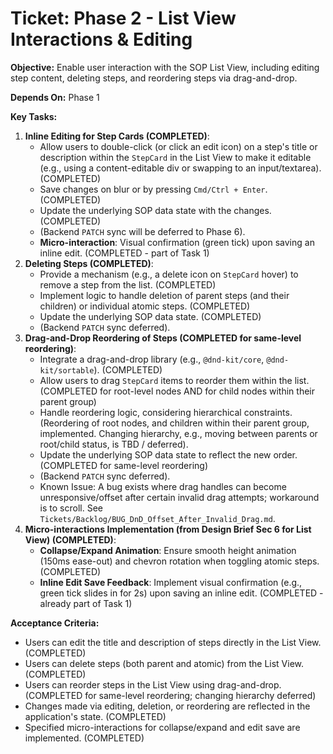 # Ticket: Phase 2 - List View Interactions & Editing

**Objective:** Enable user interaction with the SOP List View, including editing step content, deleting steps, and reordering steps via drag-and-drop.

**Depends On:** Phase 1

**Key Tasks:**

1.  **Inline Editing for Step Cards (COMPLETED)**:
    *   Allow users to double-click (or click an edit icon) on a step's title or description within the `StepCard` in the List View to make it editable (e.g., using a content-editable div or swapping to an input/textarea). (COMPLETED)
    *   Save changes on blur or by pressing `Cmd/Ctrl + Enter`. (COMPLETED)
    *   Update the underlying SOP data state with the changes. (COMPLETED)
    *   (Backend `PATCH` sync will be deferred to Phase 6).
    *   **Micro-interaction**: Visual confirmation (green tick) upon saving an inline edit. (COMPLETED - part of Task 1)
2.  **Deleting Steps (COMPLETED)**:
    *   Provide a mechanism (e.g., a delete icon on `StepCard` hover) to remove a step from the list. (COMPLETED)
    *   Implement logic to handle deletion of parent steps (and their children) or individual atomic steps. (COMPLETED)
    *   Update the underlying SOP data state. (COMPLETED)
    *   (Backend `PATCH` sync deferred).
3.  **Drag-and-Drop Reordering of Steps (COMPLETED for same-level reordering)**:
    *   Integrate a drag-and-drop library (e.g., `@dnd-kit/core`, `@dnd-kit/sortable`). (COMPLETED)
    *   Allow users to drag `StepCard` items to reorder them within the list. (COMPLETED for root-level nodes AND for child nodes within their parent group)
    *   Handle reordering logic, considering hierarchical constraints. (Reordering of root nodes, and children within their parent group, implemented. Changing hierarchy, e.g., moving between parents or root/child status, is TBD / deferred).
    *   Update the underlying SOP data state to reflect the new order. (COMPLETED for same-level reordering)
    *   (Backend `PATCH` sync deferred).
    *   Known Issue: A bug exists where drag handles can become unresponsive/offset after certain invalid drag attempts; workaround is to scroll. See `Tickets/Backlog/BUG_DnD_Offset_After_Invalid_Drag.md`.
4.  **Micro-interactions Implementation (from Design Brief Sec 6 for List View) (COMPLETED)**:
    *   **Collapse/Expand Animation**: Ensure smooth height animation (150ms ease-out) and chevron rotation when toggling atomic steps. (COMPLETED)
    *   **Inline Edit Save Feedback**: Implement visual confirmation (e.g., green tick slides in for 2s) upon saving an inline edit. (COMPLETED - already part of Task 1)

**Acceptance Criteria:**

*   Users can edit the title and description of steps directly in the List View. (COMPLETED)
*   Users can delete steps (both parent and atomic) from the List View. (COMPLETED)
*   Users can reorder steps in the List View using drag-and-drop. (COMPLETED for same-level reordering; changing hierarchy deferred)
*   Changes made via editing, deletion, or reordering are reflected in the application's state. (COMPLETED)
*   Specified micro-interactions for collapse/expand and edit save are implemented. (COMPLETED) 
